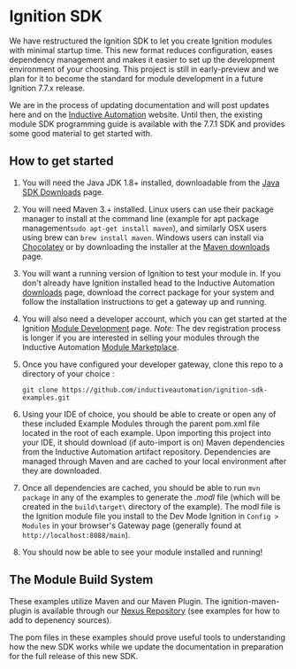 # Ignition SDK

We have restructured the Ignition SDK to let you create Ignition modules with minimal startup time.  This new format reduces configuration, eases dependency management and makes it easier to set up the development environment of your choosing.  This project is still in early-preview and we plan for it to become the standard for module development in a future Ignition 7.7.x release.  

We are in the process of updating documentation and will post updates here and on the [Inductive Automation](http://www.inductiveautomation.com) website.  Until then, the existing module SDK programming guide is available with the 7.7.1 SDK and provides some good material to get started with.


## How to get started

1. You will need the Java JDK 1.8+ installed, downloadable from the [Java SDK Downloads](http://www.oracle.com/technetwork/java/javase/downloads/index-jsp-138363.html) page.

2. You will need Maven 3.+ installed.  Linux users can use their package manager to install at the command line (example for apt package management`sudo apt-get install maven`), and similarly OSX users using brew can `brew install maven`.  Windows users can install via [Chocolatey](https://chocolatey.org/) or by downloading the installer at the [Maven downloads](http://maven.apache.org/download.cgi_) page.

1. You will want a running version of Ignition to test your module in.  If you don't already have Ignition installed head to the Inductive Automation [downloads](https://www.inductiveautomation.com/downloads/) page, download the correct package for your system and follow the installation instructions to get a gateway up and running.  

2. You will also need a developer account, which you can get started at the Ignition [Module Development](https://marketplace.inductiveautomation.com/developer) page.  *Note:* The dev registration process is longer if you are interested in selling your modules through the Inductive Automation [Module Marketplace](http://marketplace.inductiveautomation.com/).  

3. Once you have configured your developer gateway, clone this repo to a directory of your choice :

    ```git clone https://github.com/inductiveautomation/ignition-sdk-examples.git```

4. Using your IDE of choice, you should be able to create or open any of these included Example Modules through the parent pom.xml file located in the root of each example.  Upon importing this project into your IDE, it should download (if auto-import is on) Maven dependencies from the Inductive Automation artifact repository. Dependencies are managed through Maven and are cached to your local environment after they are downloaded.

5. Once all dependencies are cached, you should be able to run `mvn package` in any of the examples to generate the *.modl* file (which will be created in the `build\target\` directory of the example).  The modl file is the Ignition module file you install to the Dev Mode Ignition in `Config > Modules` in your browser's Gateway page (generally found at `http://localhost:8088/main`).

6. You should now be able to see your module installed and running!

## The Module Build System

These examples utilize Maven and our Maven Plugin.  The ignition-maven-plugin is available through our [Nexus Repository](http://nexus.inductiveautomation.com:8081/nexus/content/repositories/inductiveautomation-releases) (see examples for how to add to depenency sources).  

The pom files in these examples should prove useful tools to understanding how the new SDK works while we update the documentation in preparation for the full release of this new SDK.  
